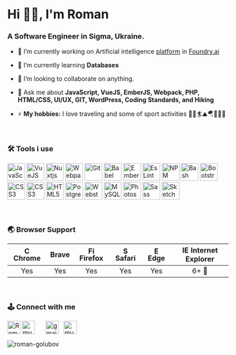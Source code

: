 <h1 align="left">Hi 👋🏼, I'm Roman</h1>
<h3 align="left">A Software Engineer in Sigma, Ukraine.</h3>

- 🔭 I’m currently working on Artificial intelligence [platform](https://foundry.ai/curia-ai) in [Foundry.ai](https://foundry.ai/)
- 🌱 I’m currently learning **Databases**

- 🤝 I’m looking to collaborate on anything.

- 💬 Ask me about **JavaScript, VueJS, EmberJS, Webpack, PHP, HTML/CSS, UI/UX, GIT, WordPress, Coding Standards, and Hiking**

- ⚡ **My hobbies:** I love traveling and some of sport activities 🚴🎣🏄⛰️🪂🏋🏻‍♀️

&nbsp;
### 🛠️ Tools i use
<p align="left">
<img src="https://cdn.jsdelivr.net/gh/devicons/devicon/icons/javascript/javascript-original.svg" title="JavaScript" alt="JavaScript" width="40" height="40"/>
	<img src="https://cdn.jsdelivr.net/gh/devicons/devicon/icons/vuejs/vuejs-original.svg" title="VueJS" alt="VueJS" width="40" height="40"/>
    <img src="https://cdn.jsdelivr.net/gh/devicons/devicon/icons/nuxtjs/nuxtjs-original.svg" title="Nuxtjs" alt="Nuxtjs" width="40" height="40"/>
	<img src="https://cdn.jsdelivr.net/gh/devicons/devicon/icons/webpack/webpack-original.svg" title="Webpack" alt="Webpack" width="40" height="40"/>
  <img src="https://cdn.jsdelivr.net/gh/devicons/devicon/icons/git/git-original.svg" title="Git" alt="Git" width="40" height="40"/>
	<img src="https://cdn.jsdelivr.net/gh/devicons/devicon/icons/babel/babel-original.svg" title="Babel" alt="Babel" width="40" height="40"/>
    <img src="https://cdn.jsdelivr.net/gh/devicons/devicon/icons/ember/ember-original-wordmark.svg" title="Ember" alt="Ember" width="40" height="40"/>
  <img src="https://cdn.jsdelivr.net/gh/devicons/devicon/icons/eslint/eslint-original-wordmark.svg" title="EsLint" alt="EsLint" width="40" height="40"/>
  <img src="https://cdn.jsdelivr.net/gh/devicons/devicon/icons/npm/npm-original-wordmark.svg" title="NPM" alt="NPM" width="40" height="40"/ />
	<img src="https://cdn.jsdelivr.net/gh/devicons/devicon/icons/bash/bash-original.svg" title="Bash" alt="Bash" width="40" height="40"/>
	<img src="https://cdn.jsdelivr.net/gh/devicons/devicon/icons/bootstrap/bootstrap-original.svg" title="Bootstrap" alt="Bootstrap" width="40" height="40"/>
	<img src="https://cdn.jsdelivr.net/gh/devicons/devicon/icons/css3/css3-original.svg" title="CSS3" alt="CSS3" width="40" height="40"/>
  <img src="https://cdn.jsdelivr.net/gh/devicons/devicon/icons/codepen/codepen-plain.svg" title="CSS3" alt="CSS3" width="40" height="40"/>         
	<img src="https://cdn.jsdelivr.net/gh/devicons/devicon/icons/html5/html5-original.svg" title="HTML5" alt="HTML5" width="40" height="40"/>
  <img src="https://cdn.jsdelivr.net/gh/devicons/devicon/icons/postgresql/postgresql-original.svg"  title="Postgresql" alt="Postgresql" width="40" height="40"/>
  <img src="https://cdn.jsdelivr.net/gh/devicons/devicon/icons/webstorm/webstorm-original.svg" title="Webstorm" alt="Webstorm" width="40" height="40"/>          
	<img src="https://cdn.jsdelivr.net/gh/devicons/devicon/icons/mysql/mysql-original.svg" title="MySQL" alt="MySQL" width="40" height="40"/>
	<img src="https://cdn.jsdelivr.net/gh/devicons/devicon/icons/photoshop/photoshop-plain.svg" title="Photoshop" alt="Photoshop" width="40" height="40"/>
	<img src="https://cdn.jsdelivr.net/gh/devicons/devicon/icons/sass/sass-original.svg" title="Sass" alt="Sass" width="40" height="40"/>
	<img src="https://cdn.jsdelivr.net/gh/devicons/devicon/icons/sketch/sketch-original.svg" title="Sketch" alt="Sketch" width="40" height="40"/>
</p>
&nbsp;

### 🌏 Browser Support

| <img src="https://user-images.githubusercontent.com/1215767/34348387-a2e64588-ea4d-11e7-8267-a43365103afe.png" alt="Chrome" width="16px" height="16px" /> Chrome | Brave | <img src="https://user-images.githubusercontent.com/1215767/34348383-9e7ed492-ea4d-11e7-910c-03b39d52f496.png" alt="Firefox" width="16px" height="16px" /> Firefox | <img src="https://user-images.githubusercontent.com/1215767/34348394-a981f892-ea4d-11e7-9156-d128d58386b9.png" alt="Safari" width="16px" height="16px" /> Safari | <img src="https://user-images.githubusercontent.com/1215767/34348380-93e77ae8-ea4d-11e7-8696-9a989ddbbbf5.png" alt="Edge" width="16px" height="16px" /> Edge | <img src="https://user-images.githubusercontent.com/1215767/34348590-250b3ca2-ea4f-11e7-9efb-da953359321f.png" alt="IE" width="16px" height="16px" /> Internet Explorer |
| :---------: | :---------: | :---------: | :---------: | :---------: | :---------: |
| Yes | Yes | Yes | Yes | Yes | 6+ 🤣 |

<br />

### 🕹️ Connect with me

<p align="left">
<a href="https://www.linkedin.com/in/murkot0833/" target="blank"><img align="center" src="https://cdn.jsdelivr.net/npm/simple-icons@3.0.1/icons/linkedin.svg" alt="murkot0833" height="30" width="30" /></a>&nbsp;&nbsp;
<a href="https://t.me/murkot0833">
  <img align="left" alt="Roman's Telegram" height="30" width="30" src="https://cdn.jsdelivr.net/npm/simple-icons@v3/icons/telegram.svg" />
</a>&nbsp;&nbsp;
<a href="mailto:drupalspec@gmail.com" target="blank"><img align="center" src="https://cdn.jsdelivr.net/npm/simple-icons@3.0.1/icons/gmail.svg" alt="gmail" height="30" width="30" /></a>&nbsp;&nbsp;
<a href="https://instagram.com/murkot0833" target="blank"><img align="center" src="https://cdn.jsdelivr.net/npm/simple-icons@3.0.1/icons/instagram.svg" alt="murkot0833" height="30" width="30" /></a>
</p>

<p align="left"> <img src="https://komarev.com/ghpvc/?username=roman-golubov" alt="roman-golubov" /> </p>

